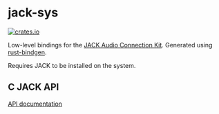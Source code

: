 # jack-sys

[![crates.io](https://img.shields.io/crates/v/jack-sys.svg)](https://crates.io/crates/jack-sys)

Low-level bindings for the [JACK Audio Connection Kit](http://jackaudio.org/). Generated using [rust-bindgen](https://github.com/rust-lang/rust-bindgen).

Requires JACK to be installed on the system.

## C JACK API

[API documentation](https://jackaudio.org/api/)
